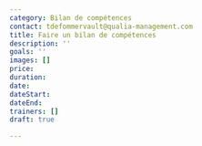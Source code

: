 ```yaml
---
category: Bilan de compétences
contact: tdefommervault@qualia-management.com
title: Faire un bilan de compétences
description: ''
goals: ''
images: []
price: 
duration: 
date: 
dateStart: 
dateEnd: 
trainers: []
draft: true

---
```


